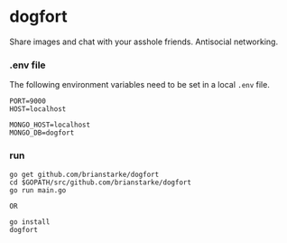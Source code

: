 dogfort
=======

Share images and chat with your asshole friends.  Antisocial networking.

### .env file 

The following environment variables need to be set in a local ```.env``` file.

```
PORT=9000
HOST=localhost

MONGO_HOST=localhost
MONGO_DB=dogfort
```

### run

```
go get github.com/brianstarke/dogfort
cd $GOPATH/src/github.com/brianstarke/dogfort
go run main.go

OR

go install
dogfort
```
